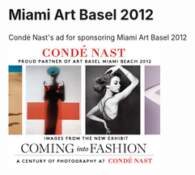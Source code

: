 # Miami Art Basel 2012
Condé Nast's ad for sponsoring Miami Art Basel 2012
![alt text](https://github.com/rindra/Art-Basel-2012/blob/master/300x250-backup.jpg "Condé Nast ad for Miami Art Basel 2012")

